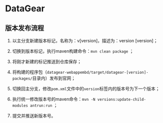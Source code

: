 # DataGear

## 版本发布流程

1. 以主分支新建版本标记，名称为：v[version]，描述为：version [version]；

2. 切换到版本标记，执行maven构建命令：`mvn clean package` ；

3. 将刚才新建的标记推送到仓库保存；

4. 将构建的程序包（`datagear-webappembd/target/datagear-[version]-packages/`目录内）发布到官网；

5. 切换回主分支，修改`pom.xml`文件中的`version`标签内的版本号为下一个版本；

6. 执行统一修改版本号的maven命令：`mvn -N versions:update-child-modules antrun:run` ；

7. 提交并推送新版本号。